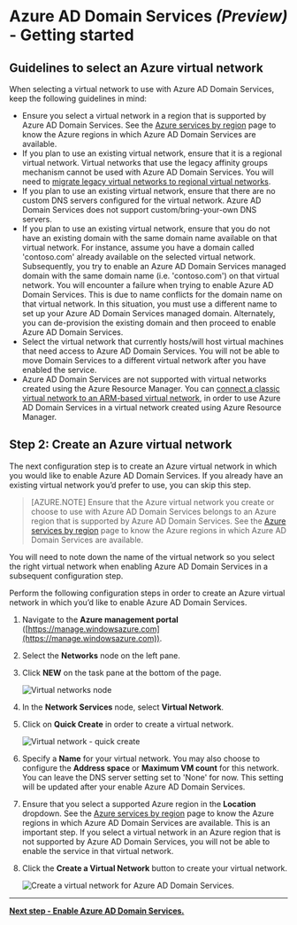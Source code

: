 <properties
	pageTitle="Azure Active Directory Domain Services preview: Getting Started | Microsoft Azure"
	description="Getting started with Azure Active Directory Domain Services"
	services="active-directory-ds"
	documentationCenter=""
	authors="mahesh-unnikrishnan"
	manager="stevenpo"
	editor="curtand"/>

<tags
	ms.service="active-directory-ds"
	ms.workload="identity"
	ms.tgt_pltfrm="na"
	ms.devlang="na"
	ms.topic="get-started-article"
	ms.date="04/11/2016"
	ms.author="maheshu"/>

# Azure AD Domain Services *(Preview)* - Getting started

## Guidelines to select an Azure virtual network
When selecting a virtual network to use with Azure AD Domain Services, keep the following guidelines in mind:

- Ensure you select a virtual network in a region that is supported by Azure AD Domain Services. See the [Azure services by region](https://azure.microsoft.com/regions/#services/) page to know the Azure regions in which Azure AD Domain Services are available.
- If you plan to use an existing virtual network, ensure that it is a regional virtual network. Virtual networks that use the legacy affinity groups mechanism cannot be used with Azure AD Domain Services. You will need to [migrate legacy virtual networks to regional virtual networks](../virtual-network/virtual-networks-migrate-to-regional-vnet.md).
- If you plan to use an existing virtual network, ensure that there are no custom DNS servers configured for the virtual network. Azure AD Domain Services does not support custom/bring-your-own DNS servers.
- If you plan to use an existing virtual network, ensure that you do not have an existing domain with the same domain name available on that virtual network. For instance, assume you have a domain called 'contoso.com' already available on the selected virtual network. Subsequently, you try to enable an Azure AD Domain Services managed domain with the same domain name (i.e. 'contoso.com') on that virtual network. You will encounter a failure when trying to enable Azure AD Domain Services. This is due to name conflicts for the domain name on that virtual network. In this situation, you must use a different name to set up your Azure AD Domain Services managed domain. Alternately, you can de-provision the existing domain and then proceed to enable Azure AD Domain Services.
- Select the virtual network that currently hosts/will host virtual machines that need access to Azure AD Domain Services. You will not be able to move Domain Services to a different virtual network after you have enabled the service.
- Azure AD Domain Services are not supported with virtual networks created using the Azure Resource Manager. You can [connect a classic virtual network to an ARM-based virtual network](../vpn-gateway/virtual-networks-configure-vnet-to-vnet-connection.md), in order to use Azure AD Domain Services in a virtual network created using Azure Resource Manager.


## Step 2: Create an Azure virtual network
The next configuration step is to create an Azure virtual network in which you would like to enable Azure AD Domain Services. If you already have an existing virtual network you’d prefer to use, you can skip this step.

> [AZURE.NOTE] Ensure that the Azure virtual network you create or choose to use with Azure AD Domain Services belongs to an Azure region that is supported by Azure AD Domain Services. See the [Azure services by region](https://azure.microsoft.com/regions/#services/) page to know the Azure regions in which Azure AD Domain Services are available.

You will need to note down the name of the virtual network so you select the right virtual network when enabling Azure AD Domain Services in a subsequent configuration step.

Perform the following configuration steps in order to create an Azure virtual network in which you’d like to enable Azure AD Domain Services.

1. Navigate to the **Azure management portal** ([https://manage.windowsazure.com](https://manage.windowsazure.com)).
2. Select the **Networks** node on the left pane.
3. Click **NEW** on the task pane at the bottom of the page.

    ![Virtual networks node](./media/active-directory-domain-services-getting-started/virtual-networks.png)

4. In the **Network Services** node, select **Virtual Network**.
5. Click on **Quick Create** in order to create a virtual network.

    ![Virtual network - quick create](./media/active-directory-domain-services-getting-started/virtual-network-quickcreate.png)

6. Specify a **Name** for your virtual network. You may also choose to configure the **Address space** or **Maximum VM count** for this network. You can leave the DNS server setting set to 'None' for now. This setting will be updated after your enable Azure AD Domain Services.
7. Ensure that you select a supported Azure region in the **Location** dropdown. See the [Azure services by region](https://azure.microsoft.com/regions/#services/) page to know the Azure regions in which Azure AD Domain Services are available. This is an important step. If you select a virtual network in an Azure region that is not supported by Azure AD Domain Services, you will not be able to enable the service in that virtual network.
8. Click the **Create a Virtual Network** button to create your virtual network.

    ![Create a virtual network for Azure AD Domain Services.](./media/active-directory-domain-services-getting-started/create-vnet.png)

---
[**Next step - Enable Azure AD Domain Services.**](active-directory-ds-getting-started-enableaadds.md)
